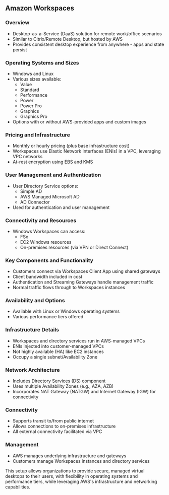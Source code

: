 ## Amazon Workspaces

### Overview
- Desktop-as-a-Service (DaaS) solution for remote work/office scenarios
- Similar to Citrix/Remote Desktop, but hosted by AWS
- Provides consistent desktop experience from anywhere - apps and state persist

### Operating Systems and Sizes
- Windows and Linux
- Various sizes available:
  - Value
  - Standard
  - Performance
  - Power
  - Power Pro
  - Graphics
  - Graphics Pro
- Options with or without AWS-provided apps and custom images

### Pricing and Infrastructure
- Monthly or hourly pricing (plus base infrastructure cost)
- Workspaces use Elastic Network Interfaces (ENIs) in a VPC, leveraging VPC networks
- At-rest encryption using EBS and KMS

### User Management and Authentication
- User Directory Service options:
  - Simple AD
  - AWS Managed Microsoft AD
  - AD Connector
- Used for authentication and user management

### Connectivity and Resources
- Windows Workspaces can access:
  - FSx
  - EC2 Windows resources
  - On-premises resources (via VPN or Direct Connect)

### Key Components and Functionality
- Customers connect via Workspaces Client App using shared gateways
- Client bandwidth included in cost
- Authentication and Streaming Gateways handle management traffic
- Normal traffic flows through to Workspaces instances

### Availability and Options
- Available with Linux or Windows operating systems
- Various performance tiers offered

### Infrastructure Details
- Workspaces and directory services run in AWS-managed VPCs
- ENIs injected into customer-managed VPCs
- Not highly available (HA) like EC2 instances
- Occupy a single subnet/Availability Zone

### Network Architecture
- Includes Directory Services (DS) component
- Uses multiple Availability Zones (e.g., AZA, AZB)
- Incorporates NAT Gateway (NATGW) and Internet Gateway (IGW) for connectivity

### Connectivity
- Supports transit to/from public internet
- Allows connections to on-premises infrastructure
- All external connectivity facilitated via VPC

### Management
- AWS manages underlying infrastructure and gateways
- Customers manage Workspaces instances and directory services

This setup allows organizations to provide secure, managed virtual desktops to their users, with flexibility in operating systems and performance tiers, while leveraging AWS's infrastructure and networking capabilities.
